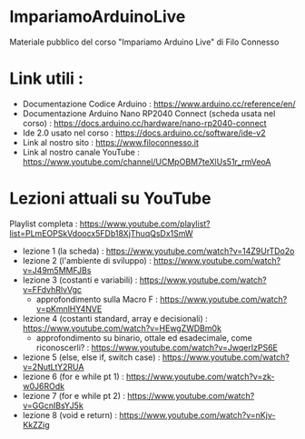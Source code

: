 # ImpariamoArduinoLive
Materiale pubblico del corso "Impariamo Arduino Live" di Filo Connesso 

# Link utili : 

- Documentazione Codice Arduino : https://www.arduino.cc/reference/en/
- Documentazione Arduino Nano RP2040 Connect (scheda usata nel corso) : https://docs.arduino.cc/hardware/nano-rp2040-connect
- Ide 2.0 usato nel corso : https://docs.arduino.cc/software/ide-v2
- Link al nostro sito : https://www.filoconnesso.it
- Link al nostro canale YouTube : https://www.youtube.com/channel/UCMpOBM7teXlUs51r_rmVeoA

# Lezioni attuali su YouTube

Playlist completa : https://www.youtube.com/playlist?list=PLmEOPSkVdoocx5FDb18XjThuqQsDx1SmW

- lezione 1 (la scheda) : https://www.youtube.com/watch?v=14Z9UrTDo2o
- lezione 2 (l'ambiente di sviluppo) : https://www.youtube.com/watch?v=J49m5MMFJBs
- lezione 3 (costanti e variabili) : https://www.youtube.com/watch?v=FFdvhRlvVgc
  - approfondimento sulla Macro F : https://www.youtube.com/watch?v=pKmnlHY4NVE
- lezione 4 (costanti standard, array e decisionali) : https://www.youtube.com/watch?v=HEwgZWDBm0k
  - approfondimento su binario, ottale ed esadecimale, come riconoscerli? : https://www.youtube.com/watch?v=JwqerIzPS6E
- lezione 5 (else, else if, switch case) : https://www.youtube.com/watch?v=2NutLtY2RUA
- lezione 6 (for e while pt 1) : https://www.youtube.com/watch?v=zk-w0J6ROdk
- lezione 7 (for e while pt 2) : https://www.youtube.com/watch?v=GGcnIBsYJ5k
- lezione 8 (void e return) : https://www.youtube.com/watch?v=nKjv-KkZZig
